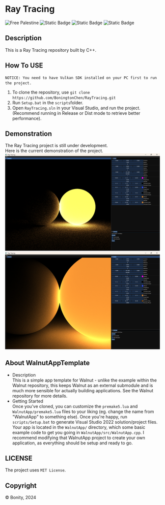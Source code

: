 ﻿# Ray Tracing
![Free Palestine](https://freepalestinemovement.org/wp-content/uploads/2013/06/banner.jpg)
![Static Badge](https://img.shields.io/badge/Inspired_by-Cherno-yellow?logo=Github)
![Static Badge](https://img.shields.io/badge/Language-C++-blue?logo=cplusplus)
![Static Badge](https://img.shields.io/badge/License-MIT-green)


## Description
This is a Ray Tracing repository built by C++.

## How To USE
`NOTICE: You need to have Vulkan SDK installed on your PC first to run the project.`
1. To clone the repository, use `git clone https://github.com/BoningtonChen/RayTracing.git`
2. Run `Setup.bat` in the `scripts`folder.
3.  Open `RayTracing.sln` in your Visual Studio, and run the project.(Recommend running in Release or Dist mode to retrieve better performance).

## Demonstration
The Ray Tracing project is still under development. \
Here is the current demonstration of the project.\
![Ray Tracing Default Example](https://github.com/BoningtonChen/RayTracing/blob/master/Materials/RayTracing-example01.png)
![Ray Tracing Example](https://github.com/BoningtonChen/RayTracing/blob/master/Materials/RayTracing-example02.png)

## About WalnutAppTemplate
- Description\
This is a simple app template for Walnut - unlike the example within the Walnut repository, this keeps Walnut as an external submodule and is much more sensible for actually building applications. See the Walnut repository for more details.
- Getting Started\
Once you've cloned, you can customize the `premake5.lua` and `WalnutApp/premake5.lua` files to your liking (eg. change the name from "WalnutApp" to something else). Once you're happy, run `scripts/Setup.bat` to generate Visual Studio 2022 solution/project files. Your app is located in the `WalnutApp/` directory, which some basic example code to get you going in `WalnutApp/src/WalnutApp.cpp`. I recommend modifying that WalnutApp project to create your own application, as everything should be setup and ready to go.

## LICENSE
The project uses `MIT License`.

## Copyright
© Bonity, 2024
